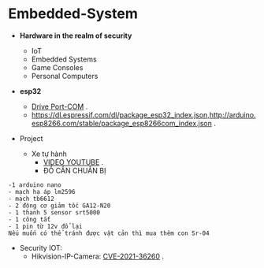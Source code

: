 # Embedded-System
- __Hardware in the realm of security__
  * IoT
  * Embedded Systems
  * Game Consoles 
  * Personal Computers

- **esp32**
  * [Drive Port-COM](https://www.silabs.com/documents/public/software/CP210x_Windows_Drivers.zip) .
  * https://dl.espressif.com/dl/package_esp32_index.json,http://arduino.esp8266.com/stable/package_esp8266com_index.json .
- Project
  * Xe tự hành
     + [VIDEO YOUTUBE](https://www.youtube.com/watch?v=6Lv9jLB4yE8&fbclid=IwAR2-ppuimslSCN5uhCDA_aXXby7RwS1Ri1sFKxJ-dGlC3X8FMdwG-UJC7-E) .
     + ĐỒ CẦN CHUẨN BỊ
```
-1 arduino nano
- mạch hạ áp lm2596
- mạch tb6612
- 2 động cơ giảm tốc GA12-N20
- 1 thanh 5 sensor srt5000
- 1 công tắt
- 1 pin từ 12v đổ lại 
Nếu muốn có thể tránh được vật cản thì mua thêm con Sr-04
```
- Security IOT:
   * Hikvision-IP-Camera: [CVE-2021-36260](https://watchfulip.github.io/2021/09/18/Hikvision-IP-Camera-Unauthenticated-RCE.html) .
     
